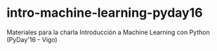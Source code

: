 # intro-machine-learning-pyday16
Materiales para la charla Introducción a Machine Learning  con Python (PyDay'16 - Vigo)
